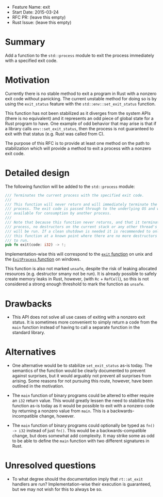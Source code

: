 - Feature Name: exit
- Start Date: 2015-03-24
- RFC PR: (leave this empty)
- Rust Issue: (leave this empty)

# Summary

Add a function to the `std::process` module to exit the process immediately with
a specified exit code.

# Motivation

Currently there is no stable method to exit a program in Rust with a nonzero
exit code without panicking. The current unstable method for doing so is by
using the `exit_status` feature with the `std::env::set_exit_status` function.

This function has not been stabilized as it diverges from the system APIs (there
is no equivalent) and it represents an odd piece of global state for a Rust
program to have. One example of odd behavior that may arise is that if a library
calls `env::set_exit_status`, then the process is not guaranteed to exit with
that status (e.g. Rust was called from C).

The purpose of this RFC is to provide at least one method on the path to
stabilization which will provide a method to exit a process with a nonzero exit
code.

# Detailed design

The following function will be added to the `std::process` module:

```rust
/// Terminates the current process with the specified exit code.
///
/// This function will never return and will immediately terminate the current
/// process. The exit code is passed through to the underlying OS and will be
/// available for consumption by another process.
///
/// Note that because this function never returns, and that it terminates the
/// process, no destructors on the current stack or any other thread's stack
/// will be run. If a clean shutdown is needed it is recommended to only call
/// this function at a known point where there are no more destructors left
/// to run.
pub fn exit(code: i32) -> !;
```

Implementation-wise this will correspond to the [`exit` function][unix] on unix
and the [`ExitProcess` function][win] on windows.

[unix]: http://pubs.opengroup.org/onlinepubs/000095399/functions/exit.html
[win]: https://msdn.microsoft.com/en-us/library/windows/desktop/ms682658%28v=vs.85%29.aspx

This function is also not marked `unsafe`, despite the risk of leaking
allocated resources (e.g. destructor smany not be run). It is already possible
to safely create memory leaks in Rust, however, (with `Rc` + `RefCell`), so
this is not considered a strong enough threshold to mark the function as
`unsafe`.

# Drawbacks

* This API does not solve all use cases of exiting with a nonzero exit status.
  It is sometimes more convenient to simply return a code from the `main`
  function instead of having to call a separate function in the standard
  library.

# Alternatives

* One alternative would be to stabilize `set_exit_status` as-is today. The
  semantics of the function would be clearly documented to prevent against
  surprises, but it would arguably not prevent all surprises from arising. Some
  reasons for not pursuing this route, however, have been outlined in the
  motivation.

* The `main` function of binary programs could be altered to either require an
  `i32` return value. This would greatly lessen the need to stabilize this
  function as-is today as it would be possible to exit with a nonzero code by
  returning a nonzero value from `main`. This is a backwards-incompatible
  change, however.

* The `main` function of binary programs could optionally be typed as `fn() ->
  i32` instead of just `fn()`. This would be a backwards-compatible change, but
  does somewhat add complexity. It may strike some as odd to be able to define
  the `main` function with two different signatures in Rust.

# Unresolved questions

* To what degree should the documentation imply that `rt::at_exit` handlers are
  run? Implementation-wise their execution is guaranteed, but we may not wish
  for this to always be so.
